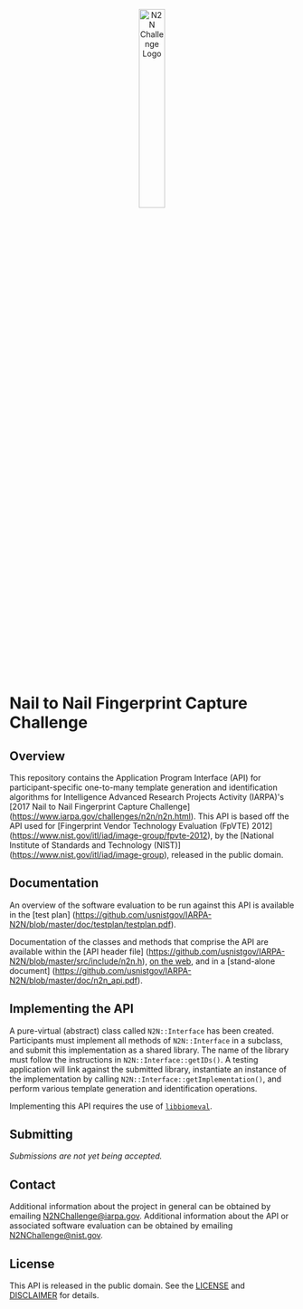 <p align="center"><img src="http://nigos.nist.gov:8080/nist/n2n_logo_white.svg.gz" title="N2N Challenge" alt="N2N Challenge Logo" width=30%"></p>

Nail to Nail Fingerprint Capture Challenge
==========================================

Overview
--------
This repository contains the Application Program Interface (API) for
participant-specific one-to-many template generation and identification
algorithms for Intelligence Advanced Research Projects Activity (IARPA)'s
[2017 Nail to Nail Fingerprint Capture Challenge]
(https://www.iarpa.gov/challenges/n2n/n2n.html).
This API is based off the API used for
[Fingerprint Vendor Technology Evaluation (FpVTE) 2012]
(https://www.nist.gov/itl/iad/image-group/fpvte-2012),
by the [National Institute of Standards and Technology (NIST)]
(https://www.nist.gov/itl/iad/image-group), released in the public domain.

Documentation
-------------
An overview of the software evaluation to be run against this API is available
in the [test plan]
(https://github.com/usnistgov/IARPA-N2N/blob/master/doc/testplan/testplan.pdf).

Documentation of the classes and methods that comprise the API are available
within the [API header file]
(https://github.com/usnistgov/IARPA-N2N/blob/master/src/include/n2n.h),
[on the web](https://pages.nist.gov/IARPA-N2N), and in a [stand-alone document]
(https://github.com/usnistgov/IARPA-N2N/blob/master/doc/n2n_api.pdf).

Implementing the API
--------------------
A pure-virtual (abstract) class called `N2N::Interface` has been created.
Participants must implement all methods of `N2N::Interface` in a subclass, and
submit this implementation as a shared library. The name of the library must
follow the instructions in `N2N::Interface::getIDs()`. A testing application
will link against the submitted library, instantiate an instance of the
implementation by calling `N2N::Interface::getImplementation()`, and perform
various template generation and identification operations.

Implementing this API requires the use of
[`libbiomeval`](https://github.com/usnistgov/BiometricEvaluation).

Submitting
----------
*Submissions are not yet being accepted.*

Contact
-------
Additional information about the project in general can be obtained by emailing
N2NChallenge@iarpa.gov. Additional information about the API or associated
software evaluation can be obtained by emailing N2NChallenge@nist.gov.

License
-------
This API is released in the public domain. See the
[LICENSE](https://github.com/usnistgov/IARPA-N2N/blob/master/LICENSE.md) and
[DISCLAIMER](https://github.com/usnistgov/IARPA-N2N/blob/master/DISCLAIMER.md)
for details.
